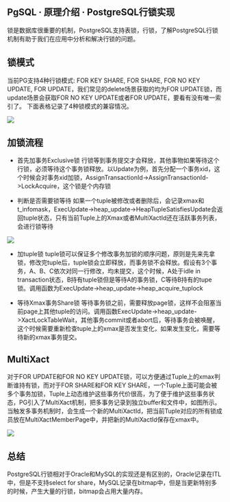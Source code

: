 ## PgSQL · 原理介绍 · PostgreSQL行锁实现


锁是数据库很重要的机制，PostgreSQL支持表锁，行锁，了解PostgreSQL行锁机制有助于我们在应用中分析和解决行锁的问题。  

## 锁模式

当前PG支持4种行锁模式: FOR KEY SHARE, FOR SHARE, FOR NO KEY UPDATE, FOR UPDATE，我们常见的delete场景获取的均为FOR UPDATE锁，而update场景会获取FOR NO KEY UPDATE或者FOR UPDATE，要看有没有唯一索引了。
下面表格记录了4种锁模式的兼容情况。  


![][0]  

## 加锁流程


* 首先加事务Exclusive锁
行锁等到事务提交才会释放，其他事物如果等待这个行锁，必须等待这个事务锁释放。以Update为例，首先分配一个事务xid，这个时候会对事务xid加锁，AssignTransactionId->AssignTransactionId->LockAcquire，这个锁是个内存锁  

  
* 判断是否需要锁等待
  如果一个tuple被修改或者删除后，会记录xmax和t_infomask，ExecUpdate->heap_update->HeapTupleSatisfiesUpdate会返回tuple状态，只有当前Tuple上的Xmax或者MultiXactId还在活跃事务列表，会进行锁等待  



![][1]  


* 加tuple锁
tuple锁可以保证多个修改事务加锁的顺序问题，原则是先来先拿锁，修改完tuple后，tuple锁会立即释放，而事务锁不会释放。假设有3个事务，A、B、C依次对同一行修改，均未提交，这个时候，A处于idle in transaction状态，B持有tuple锁但是等待A的事务锁，C等待B持有的tupe锁。调用函数为ExecUpdate->heap_update->heap_acquire_tuplock  

  
* 等待Xmax事务Share锁
  等待事务锁之前，需要释放page锁，这样不会阻塞当前page上其他tuple的访问。调用函数ExecUpdate->heap_update->XactLockTableWait，其他事务commit或者abort后，等待事务会被唤醒，这个时候需要重新检查tuple上的xmax是否发生变化，如果发生变化，需要等待新的xmax事务提交。  


## MultiXact


对于FOR UPDATE和FOR NO KEY UPDATE锁，可以方便通过Tuple上的xmax判断谁持有锁，而对于FOR SHARE和FOR KEY SHARE，一个Tuple上面可能会被多个事务加锁，Tuple上动态维护这些事务代价很高，为了便于维护这些事务状态，PG引入了MultiXact机制，把多事务记录到独立buffer和文件中，如图所示。当触发多事务机制时，会生成一个新的MultiXactId，把当前Tuple对应的所有锁成员放在MultiXactMemberPage中，并把新的MultiXactId保存在xmax中。  


![][2]  

## 总结

PostgreSQL行锁相对于Oracle和MySQL的实现还是有区别的，Oracle记录在ITL中，但是不支持select for share，MySQL记录在bitmap中，但是当更新特别多的时候，产生大量的行锁，bitmap会占用大量内存。  


[0]: https://cdn.nlark.com/lark/0/2018/png/23462/1545569480505-605c9413-89db-423d-9667-6abd2e347dcd.png
[1]: https://cdn.nlark.com/lark/0/2018/png/23462/1545576900052-1d387789-cb47-4483-907e-53e605be02f0.png
[2]: https://cdn.nlark.com/lark/0/2018/png/23462/1545574913764-4a1c6017-4d11-4377-93c5-8182784d1cca.png
